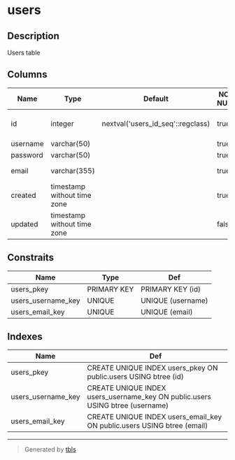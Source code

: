 # users

## Description

Users table

## Columns

| Name | Type | Default | NOT NULL | Children | Parents | Comment |
| ---- | ---- | ------- | -------- | -------- | ------- | ------- |
| id | integer | nextval('users_id_seq'::regclass) | true | [comments](comments.md) [comment_stars](comment_stars.md) [posts](posts.md)  |  |  |
| username | varchar(50) |  | true |  |  |  |
| password | varchar(50) |  | true |  |  |  |
| email | varchar(355) |  | true |  |  | ex. user@example.com |
| created | timestamp without time zone |  | true |  |  |  |
| updated | timestamp without time zone |  | false |  |  |  |

## Constraits

| Name | Type | Def |
| ---- | ---- | --- |
| users_pkey | PRIMARY KEY | PRIMARY KEY (id) |
| users_username_key | UNIQUE | UNIQUE (username) |
| users_email_key | UNIQUE | UNIQUE (email) |

## Indexes

| Name | Def |
| ---- | --- |
| users_pkey | CREATE UNIQUE INDEX users_pkey ON public.users USING btree (id) |
| users_username_key | CREATE UNIQUE INDEX users_username_key ON public.users USING btree (username) |
| users_email_key | CREATE UNIQUE INDEX users_email_key ON public.users USING btree (email) |

---

> Generated by [tbls](https://github.com/k1LoW/tbls)